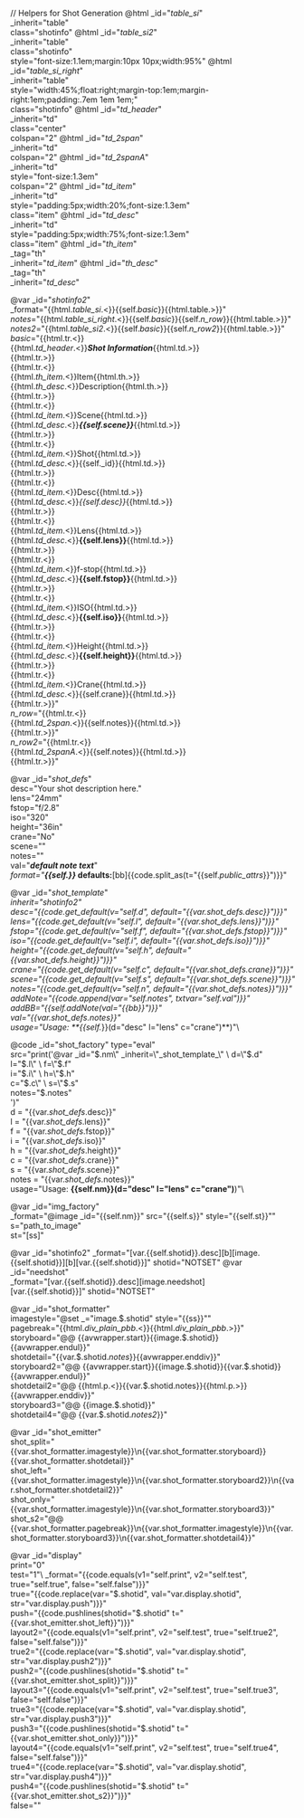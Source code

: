 // Helpers for Shot Generation
@html _id="_table_si_" \
      _inherit="table" \
      class="shotinfo"
@html _id="_table_si2_" \
      _inherit="table" \
      class="shotinfo"\
      style="font-size:1.1em;margin:10px 10px;width:95%"
@html _id="_table_si_right_" \
      _inherit="table" \
      style="width:45%;float:right;margin-top:1em;margin-right:1em;padding:.7em 1em 1em;"\
      class="shotinfo"
@html _id="_td_header_" \
      _inherit="td" \
      class="center" \
      colspan="2"
@html _id="_td_2span_" \
      _inherit="td" \
      colspan="2"
@html _id="_td_2spanA_" \
      _inherit="td" \
      style="font-size:1.3em"\
      colspan="2"
@html _id="_td_item_" \
      _inherit="td" \
      style="padding:5px;width:20%;font-size:1.3em"\
      class="item" 
@html _id="_td_desc_" \
      _inherit="td" \
      style="padding:5px;width:75%;font-size:1.3em"\
      class="item" 
@html _id="_th_item_" \
      _tag="th"\
      _inherit="_td_item_"
@html _id="_th_desc_" \
      _tag="th"\
      _inherit="_td_desc_" 

@var _id="_shotinfo2_" \
     _format="{{html._table_si_.<}}{{self._basic_}}{{html.table.>}}"\
     _notes_="{{html._table_si_right_.<}}{{self._basic_}}{{self._n_row_}}{{html.table.>}}"\
     _notes2_="{{html._table_si2_.<}}{{self._basic_}}{{self._n_row2_}}{{html.table.>}}"\
     _basic_="{{html.tr.<}}\
                {{html._td_header_.<}}***Shot Information***{{html.td.>}}\
              {{html.tr.>}}\
              {{html.tr.<}}\
                {{html._th_item_.<}}Item{{html.th.>}}\
                {{html._th_desc_.<}}Description{{html.th.>}}\
              {{html.tr.>}}\
              {{html.tr.<}}\
                {{html._td_item_.<}}Scene{{html.td.>}}\
                {{html._td_desc_.<}}***{{self.scene}}***{{html.td.>}}\
              {{html.tr.>}}\
              {{html.tr.<}}\
                {{html._td_item_.<}}Shot{{html.td.>}}\
                {{html._td_desc_.<}}{{self._id}}{{html.td.>}}\
              {{html.tr.>}}\
              {{html.tr.<}}\
                {{html._td_item_.<}}Desc{{html.td.>}}\
                {{html._td_desc_.<}}*{{self.desc}}*{{html.td.>}}\
              {{html.tr.>}}\
              {{html.tr.<}}\
                {{html._td_item_.<}}Lens{{html.td.>}}\
                {{html._td_desc_.<}}**{{self.lens}}**{{html.td.>}}\
              {{html.tr.>}}\
              {{html.tr.<}}\
                {{html._td_item_.<}}f-stop{{html.td.>}}\
                {{html._td_desc_.<}}**{{self.fstop}}**{{html.td.>}}\
              {{html.tr.>}}\
              {{html.tr.<}}\
                {{html._td_item_.<}}ISO{{html.td.>}}\
                {{html._td_desc_.<}}**{{self.iso}}**{{html.td.>}}\
              {{html.tr.>}}\
              {{html.tr.<}}\
                {{html._td_item_.<}}Height{{html.td.>}}\
                {{html._td_desc_.<}}**{{self.height}}**{{html.td.>}}\
              {{html.tr.>}}\
              {{html.tr.<}}\
                {{html._td_item_.<}}Crane{{html.td.>}}\
                {{html._td_desc_.<}}{{self.crane}}{{html.td.>}}\
              {{html.tr.>}}"\
     _n_row_="{{html.tr.<}}\
                {{html._td_2span_.<}}{{self.notes}}{{html.td.>}}\
              {{html.tr.>}}"\
     _n_row2_="{{html.tr.<}}\
                {{html._td_2spanA_.<}}{{self.notes}}{{html.td.>}}\
              {{html.tr.>}}"

@var _id="_shot_defs_" \
     desc="Your shot description here." \
     lens="24mm" \
     fstop="f/2.8" \
     iso="320" \
     height="36in" \
     crane="No" \
     scene="" \
     notes="" \
     val="***default note text***"\
     _format="<strong><em>{{self._}}</em> defaults:</strong>[bb]{{code.split_as(t=\"{{self._public_attrs_}}\")}}"

@var _id="_shot_template_" \
     _inherit="_shotinfo2_" \
     desc="{{code.get_default(v=\"self.d\", default=\"{{var._shot_defs_.desc}}\")}}" \
     lens="{{code.get_default(v=\"self.l\", default=\"{{var._shot_defs_.lens}}\")}}" \
     fstop="{{code.get_default(v=\"self.f\", default=\"{{var._shot_defs_.fstop}}\")}}" \
     iso="{{code.get_default(v=\"self.i\", default=\"{{var._shot_defs_.iso}}\")}}" \
     height="{{code.get_default(v=\"self.h\", default=\"{{var._shot_defs_.height}}\")}}" \
     crane="{{code.get_default(v=\"self.c\", default=\"{{var._shot_defs_.crane}}\")}}"\
     scene="{{code.get_default(v=\"self.s\", default=\"{{var._shot_defs_.scene}}\")}}"\
     notes="{{code.get_default(v=\"self.n\", default=\"{{var._shot_defs_.notes}}\")}}"\
     addNote="{{code.append(_var_=\"self.notes\", _txtvar_=\"self.val\")}}"\
     addBB="{{self.addNote(val=\"{{bb}}\")}}"\
     val="{{var._shot_defs_.notes}}"\
     usage="Usage: **{{self._}}(d=&quot;desc&quot; l=&quot;lens&quot; c=&quot;crane&quot;)**)"\

@code _id="shot_factory" type="eval" \
    src="print('@var _id=\"$.nm\" _inherit=\"_shot_template_\" \
                     d=\"$.d\" \
                     l=\"$.l\" \
                     f=\"$.f\" \
                     i=\"$.i\" \
                     h=\"$.h\" \
                     c=\"$.c\" \
                     s=\"$.s\" \
                     notes=\"$.notes\" \
    ')"\
    d = "{{var._shot_defs_.desc}}" \
    l = "{{var._shot_defs_.lens}}" \
    f = "{{var._shot_defs_.fstop}}" \
    i = "{{var._shot_defs_.iso}}" \
    h = "{{var._shot_defs_.height}}" \
    c = "{{var._shot_defs_.crane}}" \
    s = "{{var._shot_defs_.scene}}" \
    notes = "{{var._shot_defs_.notes}}" \
    usage="Usage: **{{self.nm}}(d=&quot;desc&quot; l=&quot;lens&quot; c=&quot;crane&quot;)**)"\

@var _id="img_factory" \
      _format="@image _id=\"{{self.nm}}\" src=\"{{self.s}}\" style=\"{{self.st}}\""\
      s="path_to_image"\
      st="[ss]"

@var _id="shotinfo2" _format="[var.{{self.shotid}}.desc][b][image.{{self.shotid}}][b][var.{{self.shotid}}]" shotid="NOTSET"
@var _id="needshot" \
     _format="[var.{{self.shotid}}.desc][image.needshot]<br />[var.{{self.shotid}}]" shotid="NOTSET"

@var _id="shot_formatter" \
        imagestyle="@set _=\"image.$.shotid\" style=\"{{ss}}\""\
        pagebreak="{{html._div_plain_pbb_.<}}{{html._div_plain_pbb_.>}}"\
        storyboard="@@ {{avwrapper.start}}{{image.$.shotid}}{{avwrapper.endul}}"\
        shotdetail="{{var.$.shotid._notes_}}{{avwrapper.enddiv}}"\
        storyboard2="@@ {{avwrapper.start}}{{image.$.shotid}}{{var.$.shotid}}{{avwrapper.endul}}"\
        shotdetail2="@@ {{html.p.<}}{{var.$.shotid.notes}}{{html.p.>}}{{avwrapper.enddiv}}"\
        storyboard3="@@ {{image.$.shotid}}"\
        shotdetail4="@@ {{var.$.shotid._notes2_}}"

@var _id="shot_emitter" \
        shot_split="{{var.shot_formatter.imagestyle}}\n{{var.shot_formatter.storyboard}}{{var.shot_formatter.shotdetail}}"\
        shot_left="{{var.shot_formatter.imagestyle}}\n{{var.shot_formatter.storyboard2}}\n{{var.shot_formatter.shotdetail2}}"\
        shot_only="{{var.shot_formatter.imagestyle}}\n{{var.shot_formatter.storyboard3}}"\
        shot_s2="@@ {{var.shot_formatter.pagebreak}}\n{{var.shot_formatter.imagestyle}}\n{{var.shot_formatter.storyboard3}}\n{{var.shot_formatter.shotdetail4}}"

@var _id="display" \
    print="0"\
    test="1"\ 
    _format="{{code.equals(v1=\"self.print\", v2=\"self.test\", true=\"self.true\", false=\"self.false\")}}"\
    true="{{code.replace(var=\"$.shotid\", val=\"var.display.shotid\", str=\"var.display.push\")}}"\
    push="{{code.pushlines(shotid=\"$.shotid\" t=\"{{var.shot_emitter.shot_left}}\")}}"\
    layout2="{{code.equals(v1=\"self.print\", v2=\"self.test\", true=\"self.true2\", false=\"self.false\")}}"\
    true2="{{code.replace(var=\"$.shotid\", val=\"var.display.shotid\", str=\"var.display.push2\")}}"\
    push2="{{code.pushlines(shotid=\"$.shotid\" t=\"{{var.shot_emitter.shot_split}}\")}}"\
    layout3="{{code.equals(v1=\"self.print\", v2=\"self.test\", true=\"self.true3\", false=\"self.false\")}}"\
    true3="{{code.replace(var=\"$.shotid\", val=\"var.display.shotid\", str=\"var.display.push3\")}}"\
    push3="{{code.pushlines(shotid=\"$.shotid\" t=\"{{var.shot_emitter.shot_only}}\")}}"\
    layout4="{{code.equals(v1=\"self.print\", v2=\"self.test\", true=\"self.true4\", false=\"self.false\")}}"\
    true4="{{code.replace(var=\"$.shotid\", val=\"var.display.shotid\", str=\"var.display.push4\")}}"\
    push4="{{code.pushlines(shotid=\"$.shotid\" t=\"{{var.shot_emitter.shot_s2}}\")}}"\
    false=""
